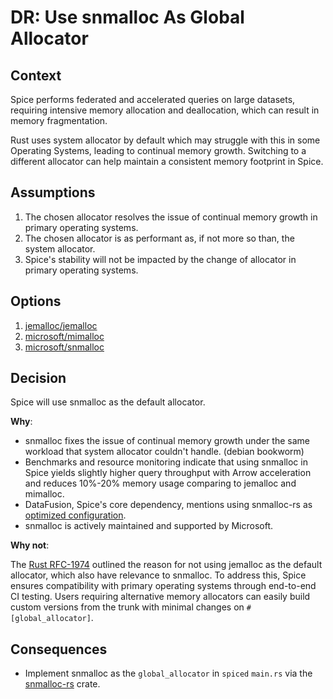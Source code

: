 # DR: Use snmalloc As Global Allocator

## Context

Spice performs federated and accelerated queries on large datasets, requiring intensive memory allocation and deallocation, which can result in memory fragmentation.

Rust uses system allocator by default which may struggle with this in some Operating Systems, leading to continual memory growth. Switching to a different allocator can help maintain a consistent memory footprint in Spice.

## Assumptions

1. The chosen allocator resolves the issue of continual memory growth in primary operating systems.
2. The chosen allocator is as performant as, if not more so than, the system allocator.
3. Spice's stability will not be impacted by the change of allocator in primary operating systems.

## Options

1. [jemalloc/jemalloc](https://github.com/jemalloc/jemalloc)
2. [microsoft/mimalloc](https://github.com/microsoft/mimalloc)
3. [microsoft/snmalloc](https://github.com/Microsoft/snmalloc)

## Decision

Spice will use snmalloc as the default allocator.

**Why**:

- snmalloc fixes the issue of continual memory growth under the same workload that system allocator couldn't handle. (debian bookworm)
- Benchmarks and resource monitoring indicate that using snmalloc in Spice yields slightly higher query throughput with Arrow acceleration and reduces 10%-20% memory usage comparing to jemalloc and mimalloc.
- DataFusion, Spice's core dependency, mentions using snmalloc-rs as [optimized configuration](https://datafusion.apache.org/user-guide/example-usage.html).
- snmalloc is actively maintained and supported by Microsoft.

**Why not**:

The [Rust RFC-1974](https://rust-lang.github.io/rfcs/1974-global-allocators.html#jemalloc) outlined the reason for not using jemalloc as the default allocator, which also have relevance to snmalloc.
To address this, Spice ensures compatibility with primary operating systems through end-to-end CI testing. Users requiring alternative memory allocators can easily build custom versions from the trunk with minimal changes on `#[global_allocator]`.


## Consequences

- Implement snmalloc as the `global_allocator` in `spiced` `main.rs` via the [snmalloc-rs](https://crates.io/crates/snmalloc-rs) crate.
